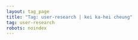 ```yaml
---
layout: tag_page
title: "Tag: user-research | kei ka-hei cheung"
tag: user-research
robots: noindex
---
```

